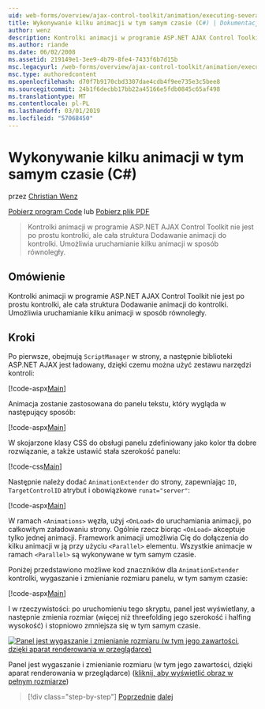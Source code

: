 ```yaml
---
uid: web-forms/overview/ajax-control-toolkit/animation/executing-several-animations-at-the-same-time-cs
title: Wykonywanie kilku animacji w tym samym czasie (C#) | Dokumentacja firmy Microsoft
author: wenz
description: Kontrolki animacji w programie ASP.NET AJAX Control Toolkit nie jest po prostu kontrolki, ale cała struktura Dodawanie animacji do kontrolki. Umożliwia uruchamianie severa...
ms.author: riande
ms.date: 06/02/2008
ms.assetid: 219149e1-3ee9-4b79-8fe4-7433f6b7d15b
msc.legacyurl: /web-forms/overview/ajax-control-toolkit/animation/executing-several-animations-at-the-same-time-cs
msc.type: authoredcontent
ms.openlocfilehash: d70f7b9170cbd3307dae4cdb4f9ee735e3c5bee8
ms.sourcegitcommit: 24b1f6decbb17bb22a45166e5fdb0845c65af498
ms.translationtype: MT
ms.contentlocale: pl-PL
ms.lasthandoff: 03/01/2019
ms.locfileid: "57068450"
---
```

<a name="executing-several-animations-at-the-same-time-c"></a>Wykonywanie kilku animacji w tym samym czasie (C#)
====================
przez [Christian Wenz](https://github.com/wenz)

[Pobierz program Code](http://download.microsoft.com/download/f/9/a/f9a26acd-8df4-4484-8a18-199e4598f411/Animation2.cs.zip) lub [Pobierz plik PDF](http://download.microsoft.com/download/6/7/1/6718d452-ff89-4d3f-a90e-c74ec2d636a3/animation2CS.pdf)

> Kontrolki animacji w programie ASP.NET AJAX Control Toolkit nie jest po prostu kontrolki, ale cała struktura Dodawanie animacji do kontrolki. Umożliwia uruchamianie kilku animacji w sposób równoległy.


## <a name="overview"></a>Omówienie

Kontrolki animacji w programie ASP.NET AJAX Control Toolkit nie jest po prostu kontrolki, ale cała struktura Dodawanie animacji do kontrolki. Umożliwia uruchamianie kilku animacji w sposób równoległy.

## <a name="steps"></a>Kroki

Po pierwsze, obejmują `ScriptManager` w strony, a następnie biblioteki ASP.NET AJAX jest ładowany, dzięki czemu można użyć zestawu narzędzi kontroli:

[!code-aspx[Main](executing-several-animations-at-the-same-time-cs/samples/sample1.aspx)]

Animacja zostanie zastosowana do panelu tekstu, który wygląda w następujący sposób:

[!code-aspx[Main](executing-several-animations-at-the-same-time-cs/samples/sample2.aspx)]

W skojarzone klasy CSS do obsługi panelu zdefiniowany jako kolor tła dobre rozwiązanie, a także ustawić stała szerokość panelu:

[!code-css[Main](executing-several-animations-at-the-same-time-cs/samples/sample3.css)]

Następnie należy dodać `AnimationExtender` do strony, zapewniając `ID`, `TargetControlID` atrybut i obowiązkowe `runat="server"`:

[!code-aspx[Main](executing-several-animations-at-the-same-time-cs/samples/sample4.aspx)]

W ramach `<Animations>` węzła, użyj `<OnLoad>` do uruchamiania animacji, po całkowitym załadowaniu strony. Ogólnie rzecz biorąc `<OnLoad>` akceptuje tylko jednej animacji. Framework animacji umożliwia Cię do dołączenia do kilku animacji w ją przy użyciu `<Parallel>` elementu. Wszystkie animacje w ramach `<Parallel>` są wykonywane w tym samym czasie.

Poniżej przedstawiono możliwe kod znaczników dla `AnimationExtender` kontrolki, wygaszanie i zmienianie rozmiaru panelu, w tym samym czasie:

[!code-aspx[Main](executing-several-animations-at-the-same-time-cs/samples/sample5.aspx)]

I w rzeczywistości: po uruchomieniu tego skryptu, panel jest wyświetlany, a następnie zmienia rozmiar (więcej niż threefolding jego szerokość i halfing wysokość) i stopniowo zmniejsza się w tym samym czasie.


[![Panel jest wygaszanie i zmienianie rozmiaru (w tym jego zawartości, dzięki aparat renderowania w przeglądarce)](executing-several-animations-at-the-same-time-cs/_static/image2.png)](executing-several-animations-at-the-same-time-cs/_static/image1.png)

Panel jest wygaszanie i zmienianie rozmiaru (w tym jego zawartości, dzięki aparat renderowania w przeglądarce) ([kliknij, aby wyświetlić obraz w pełnym rozmiarze](executing-several-animations-at-the-same-time-cs/_static/image3.png))

> [!div class="step-by-step"]
> [Poprzednie](adding-animation-to-a-control-cs.md)
> [dalej](executing-several-animations-after-each-other-cs.md)
